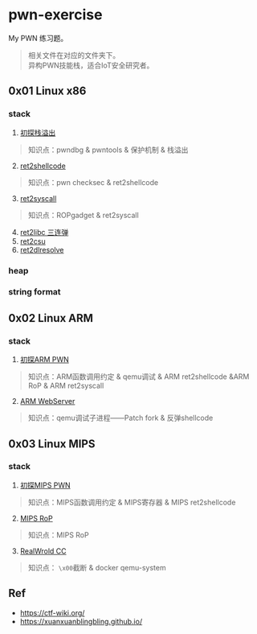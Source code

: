 # pwn-exercise
My PWN 练习题。   
> 相关文件在对应的文件夹下。   
> 异构PWN技能栈，适合IoT安全研究者。    
## 0x01 Linux x86

### stack 


1. [初探栈溢出](./linux_x86_stack_overflow/pwn0_stack_overflow/pwn0.md)   
> 知识点：pwndbg & pwntools & 保护机制 & 栈溢出    
2. [ret2shellcode](./linux_x86_stack_overflow/pwn1_ret2shellcode/pwn1.md)
> 知识点：pwn checksec & ret2shellcode   
3. [ret2syscall](./linux_x86_stack_overflow/pwn2_ret2syscall/pwn2.md)   
> 知识点：ROPgadget & ret2syscall
4. [ret2libc 三连弹](./linux_x86_stack_overflow/pwn3_ret2libc/pwn3.md)
5. [ret2csu](./linux_x86_stack_overflow/pwn4_ret2csu/pwn4.md)   
6. [ret2dlresolve](./linux_x86_stack_overflow/pwn5_ret2dlresolve/pwn5.md)

### heap

### string format



## 0x02 Linux ARM

### stack 
1. [初探ARM PWN](./linux_arm_stack/arm_pwn_typo/pwn.md)  
> 知识点：ARM函数调用约定 & qemu调试 & ARM ret2shellcode &ARM RoP & ARM ret2syscall

2. [ARM WebServer](./linux_arm_stack/arm_pwn_websrv/pwn.md)  
> 知识点：qemu调试子进程——Patch fork & 反弹shellcode

## 0x03 Linux MIPS

### stack 
1. [初探MIPS PWN](./linux_mips_stack/mips_pwn_Mplogin/pwn.md)  
> 知识点：MIPS函数调用约定 & MIPS寄存器 & MIPS ret2shellcode 
2. [MIPS RoP](./linux_mips_stack/mips_pwn_1/pwm.md)   
>知识点：MIPS RoP
3. [RealWrold CC](./linux_mips_stack/mips_iot_cc/pwn.md)
> 知识点： `\x00`截断 & docker qemu-system
## Ref
- https://ctf-wiki.org/
- https://xuanxuanblingbling.github.io/

